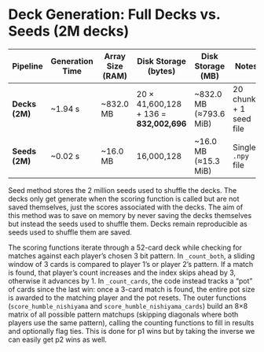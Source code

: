 # Deck Generation: Full Decks vs. Seeds (2M decks)

| Pipeline        | Generation Time | Array Size (RAM) | Disk Storage (bytes) | Disk Storage (MB) | Notes |
|-----------------|-----------------|------------------|-----------------------|-------------------|-------|
| **Decks (2M)**  | ~1.94 s         | ~832.0 MB        | 20 × 41,600,128 + 136 = **832,002,696** | ~832.0 MB (≈793.6 MiB) | 20 chunks + 1 seed file |
| **Seeds (2M)**  | ~0.02 s         | ~16.0 MB         | 16,000,128            | ~16.0 MB (≈15.3 MiB) | Single `.npy` file |

Seed method stores the 2 million seeds used to shuffle the decks. The decks only get generate when the scoring function is called but are not saved themselves, just the scores associated with the decks. The aim of this method was to save on memory by 
never saving the decks themselves but instead the seeds used to shuffle them. Decks remain reproducible as seeds used to shuffle them are saved. 


The scoring functions iterate through a 52-card deck while checking for matches against each player’s chosen 3 bit pattern. In `_count_both`, a sliding window of 3 cards is compared to player 1’s or player 2’s pattern. If a match is found, that player’s count increases and the index skips ahead by 3, otherwise it advances by 1. In `_count_cards`, the code instead tracks a “pot” of cards since the last win: once a 3-card match is found, the entire pot size is awarded to the matching player and the pot resets. The outer functions (`score_humble_nishiyama` and `score_humble_nishiyama_cards`) build an 8×8 matrix of all possible pattern matchups (skipping diagonals where both players use the same pattern), calling the counting functions to fill in results and optionally flag ties. This is done for p1 wins but by taking the inverse we can easily get p2 wins as well. 